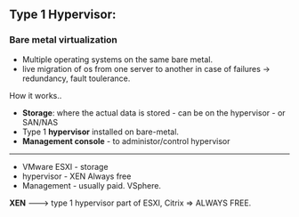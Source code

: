 ## Type 1 Hypervisor:

### Bare metal virtualization

* Multiple operating systems on the same bare metal. 
* live migration of os from one server to another in case of failures -> redundancy, fault toulerance.

How it works..
- **Storage**: where the actual data is stored - can be on the hypervisor - or SAN/NAS
- Type 1 **hypervisor** installed on bare-metal.
- **Management console** - to administor/control hypervisor

---

* VMware ESXI - storage
* hypervisor - XEN Always free
* Management - usually paid. VSphere.

**XEN** ---> type 1 hypervisor part of ESXI, Citrix => ALWAYS FREE.

